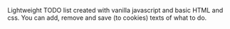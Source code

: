 Lightweight TODO list created with vanilla javascript and basic HTML and css.
You can add, remove and save (to cookies) texts of what to do.
